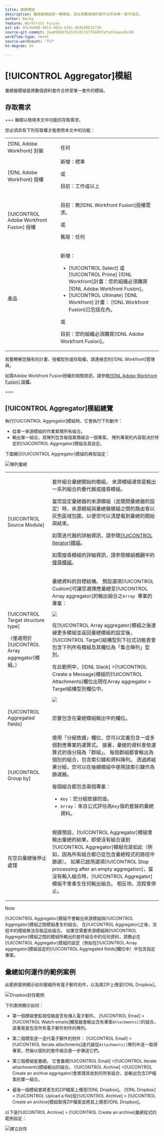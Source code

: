 ```yaml
---
title: 彙總模組
description: 彙總器模組是一種模組，旨在將數個資料套件合併為單一套件組合。
author: Becky
feature: Workfront Fusion
exl-id: 93cde0d0-4013-463a-b19c-d58180632739
source-git-commit: 3aa896867bd143c67157fb886fafa37eaee2bc00
workflow-type: tm+mt
source-wordcount: '717'
ht-degree: 0%

---
```


# [!UICONTROL Aggregator]模組

彙總器模組是將數個資料套件合併至單一套件的模組。

## 存取需求

+++ 展開以檢視本文中功能的存取需求。

您必須具有下列存取權才能使用本文中的功能：

<table style="table-layout:auto">
 <col> 
 <col> 
 <tbody> 
  <tr> 
    <td role="rowheader">[!DNL Adobe Workfront] 封裝</td> 
   <td> <p>任何</p> </td> 
  </tr> 
  <tr data-mc-conditions=""> 
   <td role="rowheader">[!DNL Adobe Workfront] 授權</td> 
   <td> 新增：標準<p>或</p><p>目前：工作或以上</p> </td> 
  </tr> 
  <tr> 
   <td role="rowheader">[!UICONTROL Adobe Workfront Fusion] 授權</td> 
   <td>
   <p>目前：無[!DNL Workfront Fusion]授權需求。</p>
   <p>或</p>
   <p>舊版：任何 </p>
   </td> 
  </tr> 
  <tr> 
   <td role="rowheader">產品</td> 
   <td>
   <p>新增：</p> <ul><li>[!UICONTROL Select] 或[!UICONTROL Prime] [!DNL Workfront]計畫：您的組織必須購買[!DNL Adobe Workfront Fusion]。</li><li>[!UICONTROL Ultimate] [!DNL Workfront] 計畫： [!DNL Workfront Fusion]已包括在內。</li></ul>
   <p>或</p>
   <p>目前：您的組織必須購買[!DNL Adobe Workfront Fusion]。</p>
   </td> 
  </tr>
 </tbody> 
</table>


若要瞭解您擁有的計畫、授權型別或存取權，請連絡您的[!DNL Workfront]管理員。

如需Adobe Workfront Fusion授權的相關資訊，請參閱[[!DNL Adobe Workfront Fusion] 授權](/help/workfront-fusion/set-up-and-manage-workfront-fusion/licensing-operations-overview/license-automation-vs-integration.md)。

+++

## [!UICONTROL Aggregator]模組總覽

執行[!UICONTROL Aggregator]模組時，它會執行下列動作：

* 從單一來源模組的作業累積所有組合。
* 輸出單一組合，其陣列包含每個累積組合一個專案。 陣列專案的內容取決於特定的[!UICONTROL Aggregator]模組及其設定。

下圖顯示[!UICONTROL Aggregator]模組的典型設定：

![陣列彙總](assets/array-aggregator.png)

<table style="table-layout:auto">
 <col> 
 <col> 
 <tbody> 
  <tr> 
   <td> <p>[!UICONTROL Source Module]</p> </td> 
   <td> <p>套件組合彙總開始的模組。 來源模組通常是輸出一系列組合的疊代器或搜尋模組。</p><p>當您設定彙總器的來源模組（並關閉彙總器的設定）時，來源模組與彙總器模組之間的路由會以灰色區域包圍，以便您可以清楚看到彙總的開始與結束。 
   </p> <p>如需迭代器的詳細資訊，請參閱<a href="/help/workfront-fusion/references/modules/iterator-module.md" class="MCXref xref">[!UICONTROL Iterator]模組</a>。</p> 
   <p>如需搜尋模組的詳細資訊，請參閱模組概觀中的<a href="/help/workfront-fusion/get-started-with-fusion/understand-fusion/module-overview.md#search-modules" class="MCXref xref">搜尋模組</a>。</p> </td> 
  </tr> 
  <tr> 
   <td> <p>[!UICONTROL Target structure type]</p><p>（僅適用於[!UICONTROL Array aggregator]模組。）</p> </td> 
   <td> <p> 彙總資料的目標結構。 預設選項[!UICONTROL Custom]可讓您選擇應彙總至[!UICONTROL Array aggregator]的輸出組合之<code>Array </code>專案的專案：</p> <p> <img src="assets/output-bundle-array-item.png"> </p> <p>在[!UICONTROL Array aggregator]模組之後連線更多模組並返回彙總模組的設定後，[!UICONTROL Target]結構型別下拉式功能表會包含下列所有模組及其欄位為「集合陣列」型別。 <p>在此範例中，[!DNL Slack] &gt;[!UICONTROL Create a Message]模組的[!UICONTROL Attachments]欄位出現在Array aggregator &gt; Target結構型別欄位中。 </p> <p> <img src="assets/array-aggregator-slack.png"> </p> </td> 
  </tr> 
  <tr> 
   <td>[!UICONTROL Aggregated fields]</td> 
   <td>您要包含在彙總模組輸出中的欄位。</td> 
  </tr> 
  <tr> 
   <td> <p>[!UICONTROL Group by]</p> </td> 
   <td> <p>使用「分組依據」欄位，您可以定義包含一或多個對應專案的運算式。 接著，彙總的資料會依運算式的值分隔為「群組」。 每個群組都會輸出為個別的組合，包含索引鍵和資料陣列。 透過將結果分組，您可以在後續模組中使用該索引鍵作為篩選器。</p>
   <p>每個組合都包含兩個專案：</p> 
    <ul> 
     <li><code>Key</code>：您分組依據的值。</li> 
     <li><code>Array</code>：來自公式評估為<code>Key</code>值的套裝的彙總資料。</li> 
    </ul> </td> 
  </tr> 
  <tr> 
   <td> <p>在空白彙總後停止處理</p> </td> 
   <td> <p>根據預設，[!UICONTROL Aggregator]模組會輸出彙總的結果，即使沒有組合達到[!UICONTROL Aggregator]模組也是如此（例如，因為所有組合都已從包含彙總程式的路徑中篩選）。 如果已啟用選項[!UICONTROL Stop processing after an empty aggregation]，當沒有輸入組合時，[!UICONTROL Aggregator]模組不會產生任何輸出組合。 相反地，流程會停止。</p> </td> 
  </tr> 
 </tbody> 
</table>

>[!NOTE]
>
>[!UICONTROL Aggregator]模組不會輸出來源模組與[!UICONTROL Aggregator]模組之間模組產生的組合。 在[!UICONTROL Aggregator]之後，流程中的模組無法存取這些組合。 如果您需要來源模組與[!UICONTROL Aggregator]模組之間的模組所輸出的套件組合中的任何資料，請務必在[!UICONTROL Aggregator]模組的設定（例如在[!UICONTROL Array aggregator]模組設定的[!UICONTROL Aggregated fields]欄位中）中包含指定專案。


## 彙總如何運作的範例案例

此範例案例顯示如何壓縮所有電子郵件附件，以及將ZIP上傳至[!DNL Dropbox]。

![Dropbox封存範例](assets/dropbox-archive.png)

下列案例顯示如何：

* 第一個模組會監視信箱是否有傳入電子郵件。 [!UICONTROL Email] >[!UICONTROL Watch emails]觸發器會輸出含有專案`Attachments[]`的組合，該專案是包含所有電子郵件附件的陣列。

* 第二個模型逐一迭代電子郵件的附件： [!UICONTROL Email] >[!UICONTROL Iterate attachments]迭代器從`Attachments[]`陣列中逐一取得專案，然後以個別的套件組合進一步傳送它們。

* 第三個模組是彙總。 它會彙總[!UICONTROL Email] >[!UICONTROL Iterate attachments]模組輸出的組合。 [!UICONTROL Archive] >[!UICONTROL Create an archive aggregator]會累積其收到的所有組合，並輸出包含ZIP檔案的單一組合。

* 最後一個模組會將產生的ZIP檔案上傳至[!DNL Dropbox]。  [!DNL Dropbox] > [!UICONTROL Upload a file]從[!UICONTROL Archive] > [!UICONTROL Create an archive]模組取得ZIP檔案並將其上傳至[!DNL Dropbox]。



以下是[!UICONTROL Archive] > [!UICONTROL Create an archive]彙總程式的範例設定：

![建立封存](assets/archive-create-an-archive.png)
